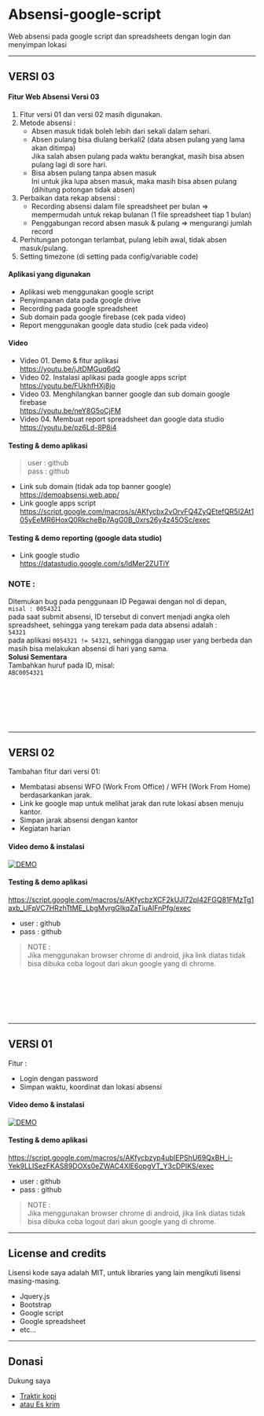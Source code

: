 # Absensi-google-script
Web absensi pada google script dan spreadsheets dengan login dan menyimpan lokasi

<hr>

## VERSI 03

#### Fitur Web Absensi Versi 03
1. Fitur versi 01 dan versi 02 masih digunakan.
2. Metode absensi :
    - Absen masuk tidak boleh lebih dari sekali dalam sehari.
    - Absen pulang bisa diulang berkali2 (data absen pulang yang lama akan ditimpa)  
    Jika salah absen pulang pada waktu berangkat, masih bisa absen pulang lagi di sore hari.  
    - Bisa absen pulang tanpa absen masuk  
    Ini untuk jika lupa absen masuk, maka masih bisa absen pulang (dihitung potongan tidak absen) 
3. Perbaikan data rekap absensi :
    - Recording absensi dalam file spreadsheet per bulan ⇒  mempermudah untuk rekap bulanan (1 file spreadsheet tiap 1 bulan)
    - Penggabungan record absen masuk & pulang ⇒ mengurangi jumlah record
4. Perhitungan potongan terlambat, pulang lebih awal, tidak absen masuk/pulang.
5. Setting timezone (di setting pada config/variable code)

#### Aplikasi yang digunakan
- Aplikasi web menggunakan google script
- Penyimpanan data pada google drive
- Recording pada google spreadsheet
- Sub domain pada google firebase (cek pada video)
- Report menggunakan google data studio (cek pada video)

#### Video 
- Video 01. Demo & fitur aplikasi  
https://youtu.be/jJtDMGuq6dQ
- Video 02. Instalasi aplikasi pada google apps script  
https://youtu.be/FUkhfHXj8jo
- Video 03. Menghilangkan banner google dan sub domain google firebase  
https://youtu.be/neY8G5oCjFM
- Video 04. Membuat report spreadsheet dan google data studio  
https://youtu.be/pz6Ld-8P8i4

#### Testing & demo aplikasi 
  >  user : github  
  >  pass : github  
- Link sub domain (tidak ada top banner google)  
https://demoabsensi.web.app/
- Link google apps script  
https://script.google.com/macros/s/AKfycbx2vOrvFQ4ZyQEtefQR5I2At105yEeMR6HoxQ0RkcheBp7AgG0B_0xrs26y4z45OSc/exec  

#### Testing & demo reporting (google data studio)
- Link google studio  
https://datastudio.google.com/s/ldMer2ZUTiY


### NOTE :
Ditemukan bug pada penggunaan ID Pegawai dengan nol di depan,  
`misal : 0054321`  
pada saat submit absensi, ID tersebut di convert menjadi angka oleh spreadsheet, sehingga yang terekam pada data absensi adalah :  
`54321`  
pada aplikasi `0054321 != 54321`, sehingga dianggap user yang berbeda dan masih bisa melakukan absensi di hari yang sama.  
<b>Solusi Sementara </b>  
Tambahkan huruf pada ID, misal:  
`ABC0054321`
  


<br>
<br>
<br>
<br>
<br>
  
  
  
<hr>

## VERSI 02
Tambahan fitur dari versi 01:
- Membatasi absensi WFO (Work From Office) / WFH (Work From Home) berdasarkankan jarak.
- Link ke google map untuk melihat jarak dan rute lokasi absen menuju kantor.
- Simpan jarak absensi dengan kantor 
- Kegiatan harian
#### Video demo & instalasi
[![DEMO](http://img.youtube.com/vi/Sf83RYbiwo0/0.jpg)](https://youtu.be/Sf83RYbiwo0)

#### Testing & demo aplikasi
https://script.google.com/macros/s/AKfycbzXCF2kUJl72pl42FGQ81FMzTg1axb_UFpVC7HRzhTtME_LbgMyrgGIkqZaTiuAIFnPfg/exec
- user : github
- pass : github

> NOTE :   
> Jika menggunakan browser chrome di android, jika link diatas tidak bisa dibuka coba logout dari akun google yang di chrome.
<br>
<br>
<br>
<br>
<br>

<hr>

## VERSI 01
Fitur :
- Login dengan password
- Simpan waktu, koordinat dan lokasi absensi
#### Video demo & instalasi
[![DEMO](http://img.youtube.com/vi/l8oBqwMrlaE/0.jpg)](https://youtu.be/l8oBqwMrlaE)

#### Testing & demo aplikasi
https://script.google.com/macros/s/AKfycbzyp4ubIEPShU69QxBH_i-Yek9LLISezFKAS89DOXs0eZWAC4XlE6opgVT_Y3cDPIKS/exec
- user : github
- pass : github

> NOTE :   
> Jika menggunakan browser chrome di android, jika link diatas tidak bisa dibuka coba logout dari akun google yang di chrome.

<hr>

## License and credits
Lisensi kode saya adalah MIT, untuk libraries yang lain mengikuti lisensi masing-masing.
- Jquery.js
- Bootstrap
- Google script
- Google spreadsheet
- etc...

<hr>

## Donasi  
Dukung saya 
- [Traktir kopi](https://sociabuzz.com/)
- [atau Es krim](https://trakteer.id/) 


